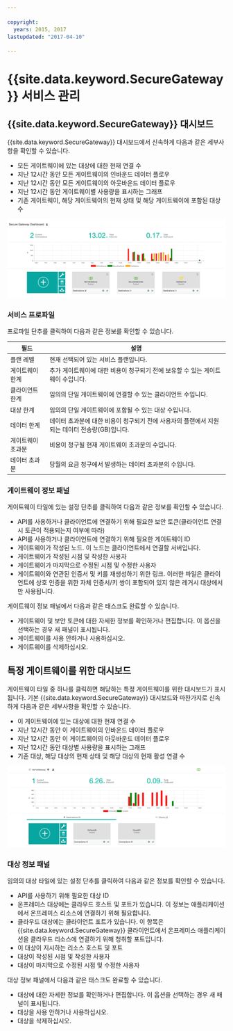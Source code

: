 ```yaml
---

copyright:
  years: 2015, 2017
lastupdated: "2017-04-10"

---
```


# {{site.data.keyword.SecureGateway}} 서비스 관리

## {{site.data.keyword.SecureGateway}} 대시보드
{{site.data.keyword.SecureGateway}} 대시보드에서 신속하게 다음과 같은 세부사항을 확인할 수 있습니다.

- 모든 게이트웨이에 있는 대상에 대한 현재 연결 수
- 지난 12시간 동안 모든 게이트웨이의 인바운드 데이터 플로우
- 지난 12시간 동안 모든 게이트웨이의 아웃바운드 데이터 플로우
- 지난 12시간 동안 게이트웨이별 사용량을 표시하는 그래프
- 기존 게이트웨이, 해당 게이트웨이의 현재 상태 및 해당 게이트웨이에 포함된 대상 수

![{{site.data.keyword.SecureGateway}} 대시보드(사용법 포함)](./images/dashboardUsage.png?raw=true "{{site.data.keyword.SecureGateway}} 대시보드(사용법 포함)")

### 서비스 프로파일
프로파일 단추를 클릭하여 다음과 같은 정보를 확인할 수 있습니다.

필드 |설명
-- | --
플랜 레벨 | 현재 선택되어 있는 서비스 플랜입니다.
게이트웨이 한계 | 추가 게이트웨이에 대한 비용이 청구되기 전에 보유할 수 있는 게이트웨이 수입니다.
클라이언트 한계 | 임의의 단일 게이트웨이에 연결할 수 있는 클라이언트 수입니다.
대상 한계 | 임의의 단일 게이트웨이에 포함될 수 있는 대상 수입니다.
데이터 한계 | 데이터 초과분에 대한 비용이 청구되기 전에 사용자의 플랜에서 지원되는 데이터 전송량(GB)입니다.
게이트웨이 초과분 | 비용이 청구될 현재 게이트웨이 초과분의 수입니다.
데이터 초과분 | 당월의 요금 청구에서 발생하는 데이터 초과분의 수입니다.

### 게이트웨이 정보 패널
게이트웨이 타일에 있는 설정 단추를 클릭하여 다음과 같은 정보를 확인할 수 있습니다.

- API를 사용하거나 클라이언트에 연결하기 위해 필요한 보안 토큰(클라이언트 연결 시 토큰이 적용되는지 여부에 따라)
- API를 사용하거나 클라이언트에 연결하기 위해 필요한 게이트웨이 ID
- 게이트웨이가 작성된 노드. 이 노드는 클라이언트에서 연결할 서버입니다.
- 게이트웨이가 작성된 시점 및 작성한 사용자
- 게이트웨이가 마지막으로 수정된 시점 및 수정한 사용자
- 게이트웨이와 연관된 인증서 및 키를 재생성하기 위한 링크. 이러한 파일은 클라이언트에 상호 인증을 위한 자체 인증서/키 쌍이 포함되어 있지 않은 레거시 대상에서만 사용됩니다.

게이트웨이 정보 패널에서 다음과 같은 태스크도 완료할 수 있습니다.

- 게이트웨이 및 보안 토큰에 대한 자세한 정보를 확인하거나 편집합니다. 이 옵션을 선택하는 경우 새 패널이 표시됩니다.
- 게이트웨이를 사용 안하거나 사용하십시오.
- 게이트웨이를 삭제하십시오.

## 특정 게이트웨이를 위한 대시보드
게이트웨이 타일 중 하나를 클릭하면 해당하는 특정 게이트웨이를 위한 대시보드가 표시됩니다. 기본 {{site.data.keyword.SecureGateway}} 대시보드와 마찬가지로 신속하게 다음과 같은 세부사항을 확인할 수 있습니다.

- 이 게이트웨이에 있는 대상에 대한 현재 연결 수 
- 지난 12시간 동안 이 게이트웨이의 인바운드 데이터 플로우
- 지난 12시간 동안 이 게이트웨이의 아웃바운드 데이터 플로우
- 지난 12시간 동안 대상별 사용량을 표시하는 그래프
- 기존 대상, 해당 대상의 현재 상태 및 해당 대상의 현재 활성 연결 수

![특정 게이트웨이를 위한 대시보드](./images/viewGateway.png?raw=true "특정 게이트웨이를 위한 대시보드")

### 대상 정보 패널
임의의 대상 타일에 있는 설정 단추를 클릭하여 다음과 같은 정보를 확인할 수 있습니다.

- API를 사용하기 위해 필요한 대상 ID 
- 온프레미스 대상에는 클라우드 호스트 및 포트가 있습니다. 이 정보는 애플리케이션에서 온프레미스 리소스에 연결하기 위해 필요합니다.
- 클라우드 대상에는 클라이언트 포트가 있습니다. 이 항목은 {{site.data.keyword.SecureGateway}} 클라이언트에서 온프레미스 애플리케이션을 클라우드 리소스에 연결하기 위해 청취할 포트입니다.
- 이 대상이 지시하는 리소스 호스트 및 포트 
- 대상이 작성된 시점 및 작성한 사용자
- 대상이 마지막으로 수정된 시점 및 수정한 사용자

대상 정보 패널에서 다음과 같은 태스크도 완료할 수 있습니다.

- 대상에 대한 자세한 정보를 확인하거나 편집합니다. 이 옵션을 선택하는 경우 새 패널이 표시됩니다.
- 대상을 사용 안하거나 사용하십시오.
- 대상을 삭제하십시오.
